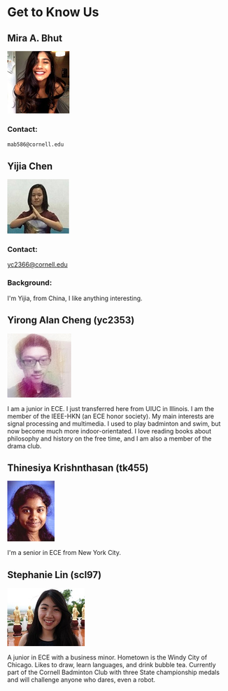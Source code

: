 # Get to Know Us

## Mira A. Bhut 
  ![](./ourPics/mira.jpg)
  ### Contact: 
    mab586@cornell.edu


## Yijia Chen 
  ![](./ourPics/yijia.jpg)
  ### Contact:
  yc2366@cornell.edu
  ### Background:
  I'm Yijia, from China, I like anything interesting. 

## Yirong Alan Cheng (yc2353)
![](./ourPics/alan.jpg) 

I am a junior in ECE. I just transferred here from UIUC in Illinois. I am the member of the IEEE-HKN (an ECE honor society). My main interests are signal processing and multimedia. I used to play badminton and swim, but now become much more indoor-orientated. I love reading books about philosophy and history on the free time, and I am also a member of the drama club.

## Thinesiya Krishnthasan (tk455)
![](./ourPics/thinesiya.JPG)

I'm a senior in ECE from New York City.

## Stephanie Lin (scl97)
![](./ourPics/stephanie.jpg)

A junior in ECE with a business minor. Hometown is the Windy City of Chicago. Likes to draw, learn languages, and drink bubble tea. Currently part of the Cornell Badminton Club with three State championship medals and will challenge anyone who dares, even a robot.


